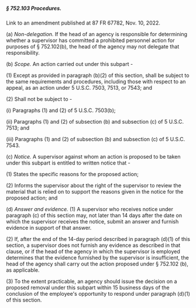 ##### § 752.103 Procedures. #####

Link to an amendment published at 87 FR 67782, Nov. 10, 2022.

(a) *Non-delegation.* If the head of an agency is responsible for determining whether a supervisor has committed a prohibited personnel action for purposes of § 752.102(b), the head of the agency may not delegate that responsibility.

(b) *Scope.* An action carried out under this subpart -

(1) Except as provided in paragraph (b)(2) of this section, shall be subject to the same requirements and procedures, including those with respect to an appeal, as an action under 5 U.S.C. 7503, 7513, or 7543; and

(2) Shall not be subject to -

(i) Paragraphs (1) and (2) of 5 U.S.C. 7503(b);

(ii) Paragraphs (1) and (2) of subsection (b) and subsection (c) of 5 U.S.C. 7513; and

(iii) Paragraphs (1) and (2) of subsection (b) and subsection (c) of 5 U.S.C. 7543.

(c) *Notice.* A supervisor against whom an action is proposed to be taken under this subpart is entitled to written notice that -

(1) States the specific reasons for the proposed action;

(2) Informs the supervisor about the right of the supervisor to review the material that is relied on to support the reasons given in the notice for the proposed action; and

(d) *Answer and evidence.* (1) A supervisor who receives notice under paragraph (c) of this section may, not later than 14 days after the date on which the supervisor receives the notice, submit an answer and furnish evidence in support of that answer.

(2) If, after the end of the 14-day period described in paragraph (d)(1) of this section, a supervisor does not furnish any evidence as described in that clause, or if the head of the agency in which the supervisor is employed determines that the evidence furnished by the supervisor is insufficient, the head of the agency shall carry out the action proposed under § 752.102 (b), as applicable.

(3) To the extent practicable, an agency should issue the decision on a proposed removal under this subpart within 15 business days of the conclusion of the employee's opportunity to respond under paragraph (d)(1) of this section.